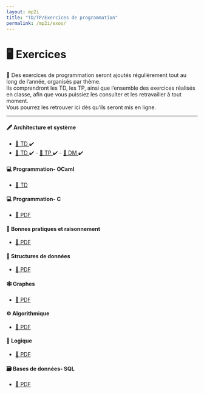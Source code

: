 ```yaml
---
layout: mp2i
title: "TD/TP/Exercices de programmation"
permalink: /mp2i/exos/
---
```


# 🖥️ Exercices 

📄 Des exercices de programmation seront ajoutés régulièrement tout au long de l’année, organisés par thème.  
Ils comprendront les TD, les TP, ainsi que l’ensemble des exercices réalisés en classe, afin que vous puissiez les consulter et les retravailler à tout moment.  
Vous pourrez les retrouver ici dès qu’ils seront mis en ligne.

---
#### 🖋️ Architecture et système 
- [📄 TD ](https://elianacarozza.github.io/files/mp2i/1TD.pdf) ✔️
- [📄 TD ](https://elianacarozza.github.io/files/mp2i/2TD.pdf) ✔️ -  [📄 TP ](https://elianacarozza.github.io/files/mp2i/2TP.pdf) ✔️ -  [📄 DM ](https://elianacarozza.github.io/files/mp2i/2DM.pdf) ✔️

#### 💻 Programmation- OCaml 
- [📄 TD ](https://elianacarozza.github.io/files/mp2i/3TD.pdf)

#### 💻 Programmation- C
- [📄 PDF ](#)

#### 🧠 Bonnes pratiques et raisonnement
- [📄 PDF ](#)

#### 🧱 Structures de données
- [📄 PDF ](#)

#### 🕸️ Graphes
- [📄 PDF ](#)

#### ⚙️ Algorithmique
- [📄 PDF ](#)

#### 🔢 Logique
- [📄 PDF ](#)

#### 🗃️ Bases de données- SQL
- [📄 PDF ](#)
